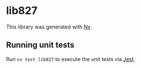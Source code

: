 # lib827

This library was generated with [Nx](https://nx.dev).

## Running unit tests

Run `nx test lib827` to execute the unit tests via [Jest](https://jestjs.io).
